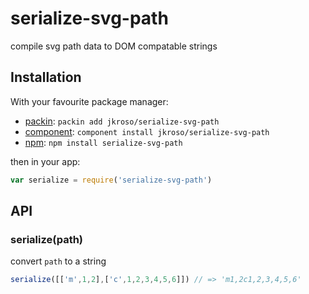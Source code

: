 
# serialize-svg-path

  compile svg path data to DOM compatable strings

## Installation

With your favourite package manager:

- [packin](//github.com/jkroso/packin): `packin add jkroso/serialize-svg-path`
- [component](//github.com/component/component#installing-packages): `component install jkroso/serialize-svg-path`
- [npm](//npmjs.org/doc/cli/npm-install.html): `npm install serialize-svg-path`

then in your app:

```js
var serialize = require('serialize-svg-path')
```

## API

### serialize(path)

  convert `path` to a string

```js
serialize([['m',1,2],['c',1,2,3,4,5,6]]) // => 'm1,2c1,2,3,4,5,6'
```
